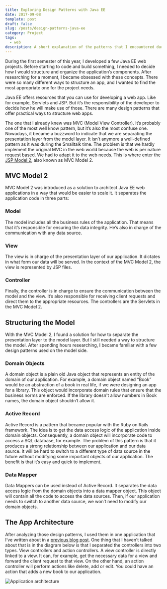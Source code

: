 ```yaml
---
title: Exploring Design Patterns with Java EE
date: 2017-09-08
template: post
draft: false
slug: /posts/design-patterns-java-ee
category: Project
tags:
  - web
description: A short explanation of the patterns that I encountered during project researches.
---
```


During the first semester of this year, I developed a few Java EE web projects. Before starting to code and build something, I needed to decide how I would structure and organize the application’s components. After researching for a moment, I became obsessed with these concepts. There were so many different ways to structure an app, and I wanted to find the most appropriate one for the project needs.

Java EE offers resources that you can use for developing a web app. Like for example, Servlets and JSP. But it’s the responsibility of the developer to decide how he will make use of those. There are many design patterns that offer practical ways to structure web apps.

The one that I already knew was MVC (Model View Controller). It’s probably one of the most well know pattern, but it’s also the most confuse one. Nowadays, it became a buzzword to indicate that we are separating the presentation layer from the model layer. It isn’t anymore a well-defined pattern as it was during the Smalltalk time. The problem is that we hardly implement the original MVC in the web world because the web is per nature request based. We had to adapt it to the web needs. This is where enter the [JSP Model 2](http://www.javaranch.com/journal/200603/frontman.html), also known as MVC Model 2.

## MVC Model 2

MVC Model 2 was introduced as a solution to architect Java EE web applications in a way that would be easier to scale it. It separates the application code in three parts:

### Model

The model includes all the business rules of the application. That means that it’s responsible for ensuring the data integrity. He’s also in charge of the communication with any data source.

### View

The view is in charge of the presentation layer of our application. It dictates in what form our data will be served. In the context of the MVC Model 2, the view is represented by JSP files.

### Controller

Finally, the controller is in charge to ensure the communication between the model and the view. It’s also responsible for receiving client requests and direct them to the appropriate resources. The controllers are the Servlets in the MVC Model 2.

## Structuring the Model

With the MVC Model 2, I found a solution for how to separate the presentation layer to the model layer. But I still needed a way to structure the model. After spending hours researching, I became familiar with a few design patterns used on the model side.

### Domain Objects

A domain object is a plain old Java object that represents an entity of the domain of our application. For example, a domain object named “Book” would be an abstraction of a book in real life, if we were designing an app for a library. This object would incorporate domain rules that ensure that the business norms are enforced. If the library doesn't allow numbers in Book names, the domain object shouldn’t allow it.

### Active Record

Active Record is a pattern that became popular with the Ruby on Rails framework. The idea is to get the data access logic of the application inside domain objects. Consequently, a domain object will incorporate code to access a SQL database, for example. The problem of this pattern is that it produces a strong relationship between our application and our data source. It will be hard to switch to a different type of data source in the future without modifying some important objects of our application. The benefit is that it’s easy and quick to implement.

### Data Mapper

Data Mappers can be used instead of Active Record. It separates the data access logic from the domain objects into a data mapper object. This object will contain all the code to access the data sources. Then, if our application needs to switch to another data source, we won’t need to modify our domain objects.

## The App Architecture

After analyzing those design patterns, I used them in one application that I’ve written about in a [previous blog post](/posts/web-app-from-the-ground). One thing that I haven’t talked about that is in the diagram below is that I separated the controllers into two types. View controllers and action controllers. A view controller is directly linked to a view. It can, for example, get the necessary data for a view and forward the client request to that view. On the other hand, an action controller will perform actions like delete, add or edit. You could have an action that adds a new book to our application.

![Application architecture](/media/omwa-architecture.png)
